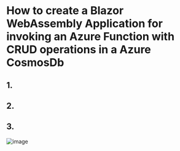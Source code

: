 # How to create a Blazor WebAssembly Application for invoking an Azure Function with CRUD operations in a Azure CosmosDb 

## 1. 

## 2. 

## 3. 

![image](https://github.com/user-attachments/assets/ed17293e-efb2-439f-aeb8-3e74523523ba)
